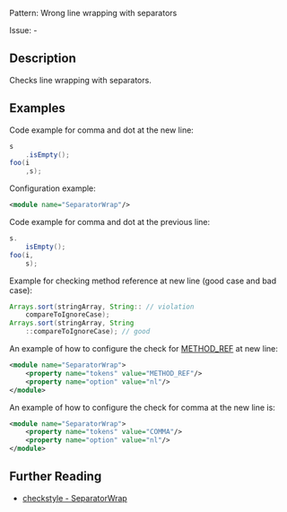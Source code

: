 Pattern: Wrong line wrapping with separators

Issue: -

## Description

Checks line wrapping with separators. 

## Examples

Code example for comma and dot at the new line: 


```java
s
    .isEmpty();
foo(i
    ,s);
```
        

Configuration example: 


```xml
<module name="SeparatorWrap"/>
```
        

Code example for comma and dot at the previous line: 


```java
s.
    isEmpty();
foo(i,
    s);
```
        

Example for checking method reference at new line (good case and bad case): 


```java
Arrays.sort(stringArray, String:: // violation
    compareToIgnoreCase);
Arrays.sort(stringArray, String
    ::compareToIgnoreCase); // good
```
        

An example of how to configure the check for [METHOD_REF](http://checkstyle.sourceforge.net/apidocs/com/puppycrawl/tools/checkstyle/api/TokenTypes.html#METHOD_REF) at new line: 


```xml
<module name="SeparatorWrap">
    <property name="tokens" value="METHOD_REF"/>
    <property name="option" value="nl"/>
</module>
```
        

An example of how to configure the check for comma at the new line is: 


```xml
<module name="SeparatorWrap">
    <property name="tokens" value="COMMA"/>
    <property name="option" value="nl"/>
</module>
```

## Further Reading

* [checkstyle - SeparatorWrap](http://checkstyle.sourceforge.net/config_whitespace.html#SeparatorWrap)
